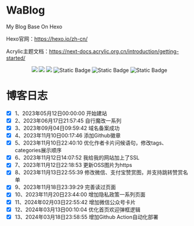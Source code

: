 # WaBlog


My Blog Base On Hexo

Hexo官网：https://hexo.io/zh-cn/

Acrylic主题文档：https://next-docs.acrylic.org.cn/introduction/getting-started/



<div align="center"> <img src="https://img.shields.io/badge/-HTML5-E34F26?style=flat-square&logo=html5&logoColor=white" /> <img src="https://img.shields.io/badge/-CSS3-1572B6?style=flat-square&logo=css3" /> <img src="https://img.shields.io/badge/-JavaScript-oringe?style=flat-square&logo=javascript" /> <img alt="Static Badge" src="https://img.shields.io/badge/hexo-blue?logo=hexo&logoColor=white&labelColor=blue"> <img alt="Static Badge" src="https://img.shields.io/badge/npm-%23CB3837?logo=npm&logoColor=white&labelColor=%23CB3837"> <img alt="Static Badge" src="https://img.shields.io/badge/theme-acrylic-green?logoColor=white">
</div>






# 博客日志

- [x] 1、2023年05月12日00:00:00 	开始建站
- [x] 2、2023年06月17日21:57:45     自行魔改一系列
- [x] 3、2023年09月04日09:59:42     域名备案成功
- [x] 4、2023年11月10日00:17:46     添加Github徽章
- [x] 5、2023年11月10日22:40:10     优化作者卡片问候语句，修改tags、categories展示顺序
- [x] 6、2023年11月12日14:07:52     我给我的网站加上了SSL
- [x] 7、2023年11月12日22:18:53     更新OSS图片为https
- [x] 8、2023年11月13日22:55:39     修改微信、支付宝赞赏图，并支持跳转赞赏名单
- [x] 9、2023年11月18日23:39:29     完善读过页面
- [x] 10、2023年11月20日23:44:00    增加隐私政策一系列页面
- [x] 11、2024年02月03日22:55:42    增加微信公众号卡片
- [x] 12、2024年03月13日00:10:04    优化首页欢迎弹框逻辑
- [x] 13、2024年03月18日23:58:55    增加Github Action自动化部署